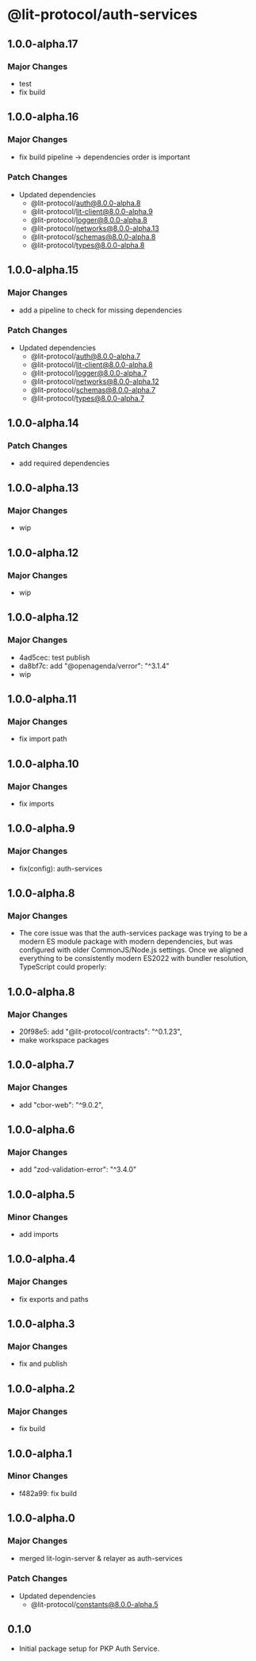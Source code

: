 # @lit-protocol/auth-services

## 1.0.0-alpha.17

### Major Changes

- test
- fix build

## 1.0.0-alpha.16

### Major Changes

- fix build pipeline -> dependencies order is important

### Patch Changes

- Updated dependencies
  - @lit-protocol/auth@8.0.0-alpha.8
  - @lit-protocol/lit-client@8.0.0-alpha.9
  - @lit-protocol/logger@8.0.0-alpha.8
  - @lit-protocol/networks@8.0.0-alpha.13
  - @lit-protocol/schemas@8.0.0-alpha.8
  - @lit-protocol/types@8.0.0-alpha.8

## 1.0.0-alpha.15

### Major Changes

- add a pipeline to check for missing dependencies

### Patch Changes

- Updated dependencies
  - @lit-protocol/auth@8.0.0-alpha.7
  - @lit-protocol/lit-client@8.0.0-alpha.8
  - @lit-protocol/logger@8.0.0-alpha.7
  - @lit-protocol/networks@8.0.0-alpha.12
  - @lit-protocol/schemas@8.0.0-alpha.7
  - @lit-protocol/types@8.0.0-alpha.7

## 1.0.0-alpha.14

### Patch Changes

- add required dependencies

## 1.0.0-alpha.13

### Major Changes

- wip

## 1.0.0-alpha.12

### Major Changes

- wip

## 1.0.0-alpha.12

### Major Changes

- 4ad5cec: test publish
- da8bf7c: add "@openagenda/verror": "^3.1.4"
- wip

## 1.0.0-alpha.11

### Major Changes

- fix import path

## 1.0.0-alpha.10

### Major Changes

- fix imports

## 1.0.0-alpha.9

### Major Changes

- fix(config): auth-services

## 1.0.0-alpha.8

### Major Changes

- The core issue was that the auth-services package was trying to be a modern ES module package with modern dependencies, but was configured with older CommonJS/Node.js settings. Once we aligned everything to be consistently modern ES2022 with bundler resolution, TypeScript could properly:

## 1.0.0-alpha.8

### Major Changes

- 20f98e5: add "@lit-protocol/contracts": "^0.1.23",
- make workspace packages

## 1.0.0-alpha.7

### Major Changes

- add "cbor-web": "^9.0.2",

## 1.0.0-alpha.6

### Major Changes

- add "zod-validation-error": "^3.4.0"

## 1.0.0-alpha.5

### Minor Changes

- add imports

## 1.0.0-alpha.4

### Major Changes

- fix exports and paths

## 1.0.0-alpha.3

### Major Changes

- fix and publish

## 1.0.0-alpha.2

### Major Changes

- fix build

## 1.0.0-alpha.1

### Minor Changes

- f482a99: fix build

## 1.0.0-alpha.0

### Major Changes

- merged lit-login-server & relayer as auth-services

### Patch Changes

- Updated dependencies
  - @lit-protocol/constants@8.0.0-alpha.5

## 0.1.0

- Initial package setup for PKP Auth Service.
